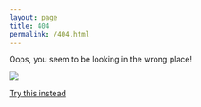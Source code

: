 ```yaml
---
layout: page
title: 404
permalink: /404.html
---
```


Oops, you seem to be looking in the wrong place!

<div class="404-picture-container">
    <img src="/assets/calvin.jpg" class="404-picture" />
</div>

[Try this instead](http://www.jesselansdown.com/)